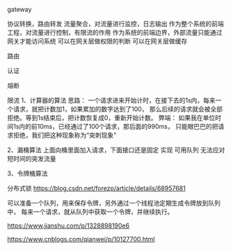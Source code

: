 gateway


协议转换，路由转发
流量聚合，对流量进行监控，日志输出
作为整个系统的前端工程，对流量进行控制，有限流的作用
作为系统的前端边界，外部流量只能通过网关才能访问系统
可以在网关层做权限的判断
可以在网关层做缓存


路由

认证

熔断

限流
1、计算器的算法
思路：
一个请求进来开始计时，在接下去的1s内，每来一个请求，就把计数加1，如果累加的数字达到了100，
那么后续的请求就会被全部拒绝。等到1s结束后，把计数恢复成0，重新开始计数。
弊端：
如果我在单位时间1s内的前10ms，已经通过了100个请求，那后面的990ms，
只能眼巴巴的把请求拒绝，我们把这种现象称为“突刺现象”

2、漏桶算法
上面向桶里面加入请求，下面接口还是固定
实现 可用队列
无法应对短时间的突发流量

3、令牌桶算法

分布式锁
https://blog.csdn.net/forezp/article/details/68957681

可以准备一个队列，用来保存令牌，另外通过一个线程池定期生成令牌放到队列中，
每来一个请求，就从队列中获取一个令牌，并继续执行。

https://www.jianshu.com/p/1328898190e6

https://www.cnblogs.com/qianwei/p/10127700.html


